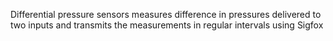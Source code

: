 Differential pressure sensors measures difference in pressures delivered to two inputs and transmits the measurements in regular intervals using Sigfox